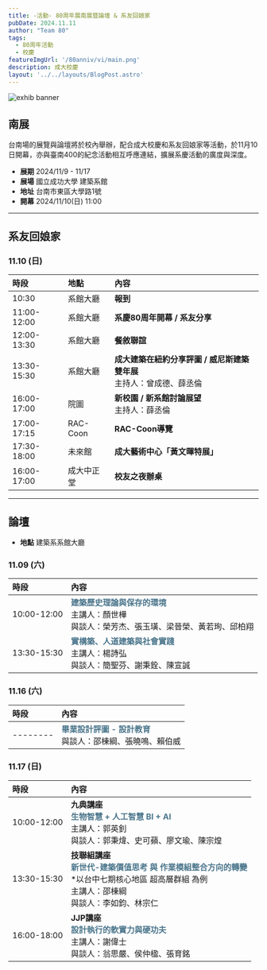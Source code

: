 ```yaml
---
title: -活動- 80周年展南展暨論壇 & 系友回娘家
pubDate: 2024.11.11
author: "Team 80"
tags:
  - 80周年活動
  - 校慶
featureImgUrl: '/80anniv/vi/main.png'
description: 成大校慶
layout: '../../layouts/BlogPost.astro'
---
```

![exhib banner](/80anniv/vi/main.png)


## 南展

台南場的展覽與論壇將於校內舉辦，配合成大校慶和系友回娘家等活動，於11月10日開幕，亦與臺南400的紀念活動相互呼應連結，擴展系慶活動的廣度與深度。

- **展期**  2024/11/9 - 11/17
- **展場**  國立成功大學 建築系館
- **地址**  台南市東區大學路1號
- **開幕**  2024/11/10(日) 11:00

---

## 系友回娘家
### 11.10 (日)
| 時段          | 地點 | 內容                                                                                                |
|:------------|:------------|:--------------------------------------------------------------------------------------------------|
| 10:30 | 系館大廳 | **報到**                                                                           |
| 11:00-12:00 | 系館大廳 | **系慶80周年開幕 / 系友分享**                                                                           |
| 12:00-13:30 | 系館大廳 | **餐敘聯誼**                                                                                         |
| 13:30-15:30 | 系館大廳 | **成大建築在紐約分享評圖 / 威尼斯建築雙年展**<br>主持人：曾成德、薛丞倫|
| 16:00-17:00 | 院圖 | **新校園 / 新系館討論展望**<br>主持人：薛丞倫 |
| 17:00-17:15 | RAC-Coon | **RAC-Coon導覽** |
| 17:30-18:00 | 未來館 | **成大藝術中心「黃文暉特展｣**|
| 16:00-17:00 | 成大中正堂 | **校友之夜辦桌** |

---

## 論壇
- **地點**  建築系系館大廳
### 11.09 (六) 
|時段| 內容                                                                                                                       |
| :- |:-------------------------------------------------------------------------------------------------------------------------|
|10:00-12:00| <strong style="color: rgb(74, 117, 139);">建築歷史理論與保存的環境</strong><br>主講人：顏世樺<br>與談人：榮芳杰、張玉璜、梁晉榮、黃若珣、邱柏翔|
|13:30-15:30| <strong style="color: rgb(74, 117, 139);">實構築、人道建築與社會實踐</strong> <br>主講人：楊詩弘<br>與談人：簡聖芬、謝秉銓、陳宣誠|


### 11.16 (六)
|時段| 內容                                                                                                                       |
| :- |:-------------------------------------------------------------------------------------------------------------------------|
| -------- | <strong style="color: rgb(74, 117, 139);">畢業設計評圖 - 設計教育</strong><br>與談人：邵棟綱、張曉鳴、賴伯威|

### 11.17 (日) 
|時段| 內容                                                                                                                       |
| :- |:-------------------------------------------------------------------------------------------------------------------------|
|10:00-12:00| **九典講座**<br><strong style="color: rgb(74, 117, 139);">生物智慧 + 人工智慧 BI + AI</strong><br>主講人：郭英釗<br>與談人：郭秉煒、史可蘋、廖文瑜、陳宗煌 |
|13:30-15:30| **技聯組講座**<br><strong style="color: rgb(74, 117, 139);">新世代-建築價值思考 與 作業模組整合方向的轉變</strong><br>*以台中七期核心地區 超高層群組 為例<br>主講人：邵棟綱<br>與談人：李如鈞、林宗仁|
|16:00-18:00| **JJP講座**<br><strong style="color: rgb(74, 117, 139);">設計執行的軟實力與硬功夫</strong><br>主講人：謝偉士<br>與談人：翁思嚴、侯仲楹、張育銘 |
